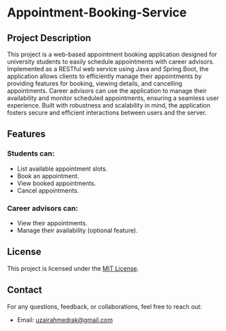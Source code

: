# Appointment-Booking-Service

## Project Description
This project is a web-based appointment booking application designed for university students to easily schedule appointments with career advisors. Implemented as a RESTful web service using Java and Spring Boot, the application allows clients to efficiently manage their appointments by providing features for booking, viewing details, and cancelling appointments. Career advisors can use the application to manage their availability and monitor scheduled appointments, ensuring a seamless user experience. Built with robustness and scalability in mind, the application fosters secure and efficient interactions between users and the server.

## Features
### Students can:
- List available appointment slots.
- Book an appointment.
- View booked appointments.
- Cancel appointments.
### Career advisors can:
- View their appointments.
- Manage their availability (optional feature).

## License
This project is licensed under the [MIT License](./LICENSE.txt).

## Contact
For any questions, feedback, or collaborations, feel free to reach out:
- Email: uzairahmedrak@gmail.com


